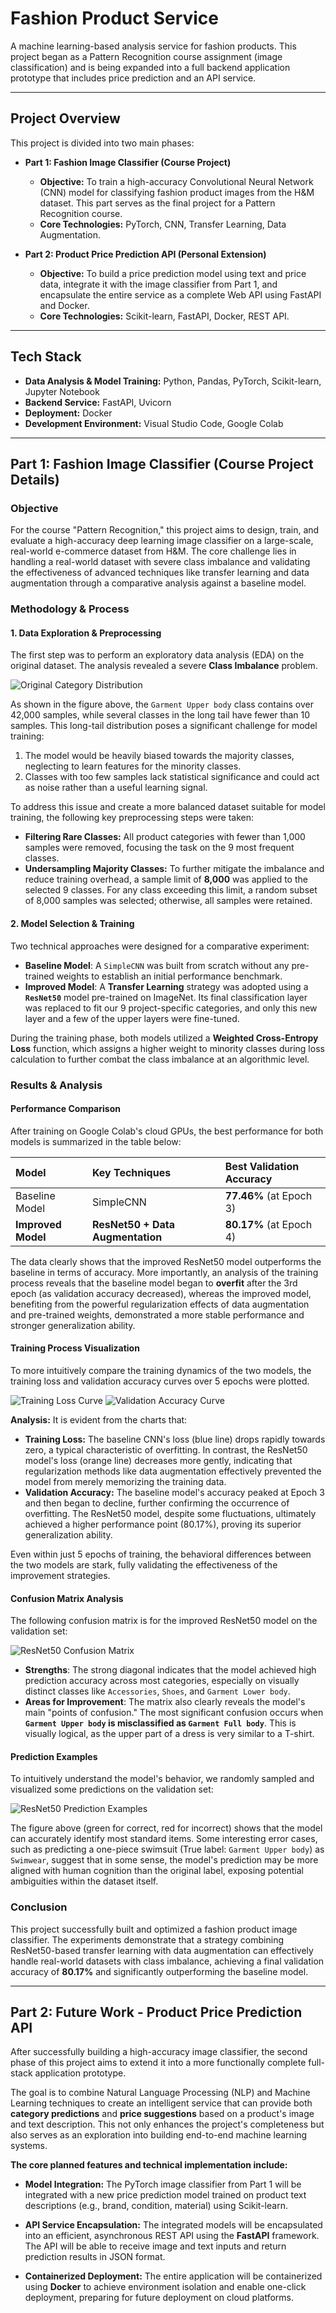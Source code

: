 # Fashion Product Service

A machine learning-based analysis service for fashion products. This project began as a Pattern Recognition course assignment (image classification) and is being expanded into a full backend application prototype that includes price prediction and an API service.

---

## Project Overview

This project is divided into two main phases:

* **Part 1: Fashion Image Classifier (Course Project)**
    * **Objective:** To train a high-accuracy Convolutional Neural Network (CNN) model for classifying fashion product images from the H&M dataset. This part serves as the final project for a Pattern Recognition course.
    * **Core Technologies:** PyTorch, CNN, Transfer Learning, Data Augmentation.

* **Part 2: Product Price Prediction API (Personal Extension)**
    * **Objective:** To build a price prediction model using text and price data, integrate it with the image classifier from Part 1, and encapsulate the entire service as a complete Web API using FastAPI and Docker.
    * **Core Technologies:** Scikit-learn, FastAPI, Docker, REST API.

---

## Tech Stack

* **Data Analysis & Model Training:** Python, Pandas, PyTorch, Scikit-learn, Jupyter Notebook
* **Backend Service:** FastAPI, Uvicorn
* **Deployment:** Docker
* **Development Environment:** Visual Studio Code, Google Colab

---

## Part 1: Fashion Image Classifier (Course Project Details)

### Objective
For the course "Pattern Recognition," this project aims to design, train, and evaluate a high-accuracy deep learning image classifier on a large-scale, real-world e-commerce dataset from H&M. The core challenge lies in handling a real-world dataset with severe class imbalance and validating the effectiveness of advanced techniques like transfer learning and data augmentation through a comparative analysis against a baseline model.

### Methodology & Process

#### 1. Data Exploration & Preprocessing
The first step was to perform an exploratory data analysis (EDA) on the original dataset. The analysis revealed a severe **Class Imbalance** problem.

![Original Category Distribution](./visualizations/category_distribution.png)

As shown in the figure above, the `Garment Upper body` class contains over 42,000 samples, while several classes in the long tail have fewer than 10 samples. This long-tail distribution poses a significant challenge for model training:

1.  The model would be heavily biased towards the majority classes, neglecting to learn features for the minority classes.
2.  Classes with too few samples lack statistical significance and could act as noise rather than a useful learning signal.

To address this issue and create a more balanced dataset suitable for model training, the following key preprocessing steps were taken:

* **Filtering Rare Classes:** All product categories with fewer than 1,000 samples were removed, focusing the task on the 9 most frequent classes.
* **Undersampling Majority Classes:** To further mitigate the imbalance and reduce training overhead, a sample limit of **8,000** was applied to the selected 9 classes. For any class exceeding this limit, a random subset of 8,000 samples was selected; otherwise, all samples were retained.

#### 2. Model Selection & Training
Two technical approaches were designed for a comparative experiment:
* **Baseline Model**: A `SimpleCNN` was built from scratch without any pre-trained weights to establish an initial performance benchmark.
* **Improved Model**: A **Transfer Learning** strategy was adopted using a **`ResNet50`** model pre-trained on ImageNet. Its final classification layer was replaced to fit our 9 project-specific categories, and only this new layer and a few of the upper layers were fine-tuned.

During the training phase, both models utilized a **Weighted Cross-Entropy Loss** function, which assigns a higher weight to minority classes during loss calculation to further combat the class imbalance at an algorithmic level.

### Results & Analysis

#### Performance Comparison
After training on Google Colab's cloud GPUs, the best performance for both models is summarized in the table below:

| Model | Key Techniques | Best Validation Accuracy |
| :--- | :--- | :--- |
| Baseline Model | SimpleCNN | **77.46%** (at Epoch 3) |
| **Improved Model** | **ResNet50 + Data Augmentation** | **80.17%** (at Epoch 4) |

The data clearly shows that the improved ResNet50 model outperforms the baseline in terms of accuracy. More importantly, an analysis of the training process reveals that the baseline model began to **overfit** after the 3rd epoch (as validation accuracy decreased), whereas the improved model, benefiting from the powerful regularization effects of data augmentation and pre-trained weights, demonstrated a more stable performance and stronger generalization ability.

#### Training Process Visualization

To more intuitively compare the training dynamics of the two models, the training loss and validation accuracy curves over 5 epochs were plotted.

![Training Loss Curve](./visualizations/Training_Loss_Curve.png)
![Validation Accuracy Curve](./visualizations/Validation_Accuracy_Curve.png)

**Analysis:** It is evident from the charts that:
* **Training Loss:** The baseline CNN's loss (blue line) drops rapidly towards zero, a typical characteristic of overfitting. In contrast, the ResNet50 model's loss (orange line) decreases more gently, indicating that regularization methods like data augmentation effectively prevented the model from merely memorizing the training data.
* **Validation Accuracy:** The baseline model's accuracy peaked at Epoch 3 and then began to decline, further confirming the occurrence of overfitting. The ResNet50 model, despite some fluctuations, ultimately achieved a higher performance point (80.17%), proving its superior generalization ability.

Even within just 5 epochs of training, the behavioral differences between the two models are stark, fully validating the effectiveness of the improvement strategies.

#### Confusion Matrix Analysis
The following confusion matrix is for the improved ResNet50 model on the validation set:

![ResNet50 Confusion Matrix](./visualizations/confusion_matrix.png)

* **Strengths**: The strong diagonal indicates that the model achieved high prediction accuracy across most categories, especially on visually distinct classes like `Accessories`, `Shoes`, and `Garment Lower body`.
* **Areas for Improvement**: The matrix also clearly reveals the model's main "points of confusion." The most significant confusion occurs when **`Garment Upper body` is misclassified as `Garment Full body`**. This is visually logical, as the upper part of a dress is very similar to a T-shirt.

#### Prediction Examples
To intuitively understand the model's behavior, we randomly sampled and visualized some predictions on the validation set:

![ResNet50 Prediction Examples](./visualizations/resnet50_prediction_examples.png)

The figure above (green for correct, red for incorrect) shows that the model can accurately identify most standard items. Some interesting error cases, such as predicting a one-piece swimsuit (True label: `Garment Upper body`) as `Swimwear`, suggest that in some sense, the model's prediction may be more aligned with human cognition than the original label, exposing potential ambiguities within the dataset itself.

### Conclusion
This project successfully built and optimized a fashion product image classifier. The experiments demonstrate that a strategy combining ResNet50-based transfer learning with data augmentation can effectively handle real-world datasets with class imbalance, achieving a final validation accuracy of **80.17%** and significantly outperforming the baseline model.

---

## Part 2: Future Work - Product Price Prediction API

After successfully building a high-accuracy image classifier, the second phase of this project aims to extend it into a more functionally complete full-stack application prototype.

The goal is to combine Natural Language Processing (NLP) and Machine Learning techniques to create an intelligent service that can provide both **category predictions** and **price suggestions** based on a product's image and text description. This not only enhances the project's completeness but also serves as an exploration into building end-to-end machine learning systems.

**The core planned features and technical implementation include:**

* **Model Integration:**
    The PyTorch image classifier from Part 1 will be integrated with a new price prediction model trained on product text descriptions (e.g., brand, condition, material) using Scikit-learn.

* **API Service Encapsulation:**
    The integrated models will be encapsulated into an efficient, asynchronous REST API using the **FastAPI** framework. The API will be able to receive image and text inputs and return prediction results in JSON format.

* **Containerized Deployment:**
    The entire application will be containerized using **Docker** to achieve environment isolation and enable one-click deployment, preparing for future deployment on cloud platforms.